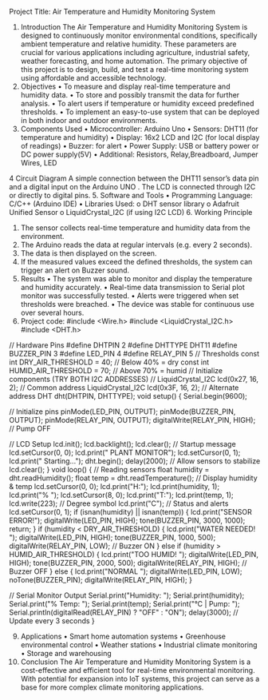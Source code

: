 Project Title: Air Temperature and Humidity Monitoring System
1. Introduction
The Air Temperature and Humidity Monitoring System is designed to continuously monitor environmental conditions, specifically ambient temperature and relative humidity. These parameters are crucial for various applications including agriculture, industrial safety, weather forecasting, and home automation. The primary objective of this project is to design, build, and test a real-time monitoring system using affordable and accessible technology.
2. Objectives
•	To measure and display real-time temperature and humidity data.
•	To store and possibly transmit the data for further analysis.
•	To alert users if temperature or humidity exceed predefined thresholds.
•	To implement an easy-to-use system that can be deployed in both indoor and outdoor environments.
3. Components Used
•	Microcontroller: Arduino Uno 
•	Sensors: DHT11 (for temperature and humidity)
•	Display: 16x2 LCD and I2C (for local display of readings)
•	Buzzer: for alert
•	Power Supply: USB or battery power or DC power supply(5V)
•	Additional: Resistors, Relay,Breadboard, Jumper Wires, LED

4 Circuit Diagram
A simple connection between the DHT11 sensor’s data pin and a digital input on the Arduino UNO . The LCD is connected through I2C or directly to digital pins.
5. Software and Tools
•	Programming Language: C/C++ (Arduino IDE)
•	Libraries Used:
o	DHT sensor library
o	Adafruit Unified Sensor
o	LiquidCrystal_I2C (if using I2C LCD)
6. Working Principle
1.	The sensor collects real-time temperature and humidity data from the environment.
2.	The Arduino reads the data at regular intervals (e.g. every 2 seconds).
3.	The data is then displayed on the screen.
4.	If the measured values exceed the defined thresholds, the system can trigger an alert on Buzzer sound.
7. Results
•	The system was able to monitor and display the temperature and humidity accurately.
•	Real-time data transmission to Serial plot monitor was successfully tested.
•	Alerts were triggered when set thresholds were breached.
•	The device was stable for continuous use over several hours.
 8. Project code:
#include <Wire.h>
#include <LiquidCrystal_I2C.h>
#include <DHT.h>

// Hardware Pins
#define DHTPIN 2
#define DHTTYPE DHT11
#define BUZZER_PIN 3
#define LED_PIN 4
#define RELAY_PIN 5
// Thresholds
const int DRY_AIR_THRESHOLD = 40;  // Below 40% = dry
const int HUMID_AIR_THRESHOLD = 70;          // Above 70% = humid
// Initialize components (TRY BOTH I2C ADDRESSES)
// LiquidCrystal_I2C lcd(0x27, 16, 2);  // Common address
LiquidCrystal_I2C lcd(0x3F, 16, 2);    // Alternate address
DHT dht(DHTPIN, DHTTYPE);
void setup() {
  Serial.begin(9600);
  
  // Initialize pins
  pinMode(LED_PIN, OUTPUT);
  pinMode(BUZZER_PIN, OUTPUT);
  pinMode(RELAY_PIN, OUTPUT);
  digitalWrite(RELAY_PIN, HIGH);                // Pump OFF
  
  // LCD Setup
  lcd.init();
  lcd.backlight();
  lcd.clear();
  // Startup message
  lcd.setCursor(0, 0);
  lcd.print("  PLANT MONITOR");
  lcd.setCursor(0, 1);
  lcd.print("  Starting...");
  dht.begin();
  delay(2000); // Allow sensors to stabilize
  lcd.clear();
}
void loop() {
  // Reading  sensors
  float humidity = dht.readHumidity();
  float temp = dht.readTemperature();
// Display humidity & temp
  lcd.setCursor(0, 0);
  lcd.print("H:");
  lcd.print(humidity, 1);
  lcd.print("% ");
   lcd.setCursor(8, 0);
  lcd.print("T:");
  lcd.print(temp, 1);
  lcd.write(223); // Degree symbol
  lcd.print("C");
                                                  // Status and alerts
  lcd.setCursor(0, 1);
  if (isnan(humidity) || isnan(temp)) {
    lcd.print("SENSOR ERROR!");
    digitalWrite(LED_PIN, HIGH);
    tone(BUZZER_PIN, 3000, 1000);
    return;
}
   if (humidity < DRY_AIR_THRESHOLD) {
    lcd.print("WATER NEEDED!   ");
    digitalWrite(LED_PIN, HIGH);
    tone(BUZZER_PIN, 1000, 500);
    digitalWrite(RELAY_PIN, LOW); // Buzzer ON
  } 
  else if (humidity > HUMID_AIR_THRESHOLD) {
    lcd.print("TOO HUMID!     ");
    digitalWrite(LED_PIN, HIGH);
    tone(BUZZER_PIN, 2000, 500);
    digitalWrite(RELAY_PIN, HIGH); // Buzzer OFF
  }
  else {
    lcd.print("NORMAL         ");
    digitalWrite(LED_PIN, LOW);
    noTone(BUZZER_PIN);
    digitalWrite(RELAY_PIN, HIGH);
  }

// Serial Monitor Output
  Serial.print("Humidity: ");
  Serial.print(humidity);
  Serial.print("% Temp: ");
  Serial.print(temp);
  Serial.print("°C | Pump: ");
  Serial.println(digitalRead(RELAY_PIN) ? "OFF" : "ON");
delay(3000);                // Update every 3 seconds
}


9. Applications
•	Smart home automation systems
•	Greenhouse environmental control
•	Weather stations
•	Industrial climate monitoring
•	Storage and warehousing
10. Conclusion
The Air Temperature and Humidity Monitoring System is a cost-effective and efficient tool for real-time environmental monitoring. With potential for expansion into IoT systems, this project can serve as a base for more complex climate monitoring applications.



